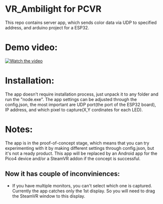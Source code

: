 # VR_Ambilight for PCVR

This repo contains server app, which sends color data via UDP to specified address, and arduino project for a ESP32.

# Demo video:
[![Watch the video](https://img.youtube.com/vi/XxgsGAq9SQI/0.jpg)](https://youtu.be/XxgsGAq9SQI)

# Installation:

The app doesn't require installation process, just unpack it to any folder and run the "node.exe". 
The app settings can be adjusted through the config.json, the most important are UDP port(the port of the ESP32 board), IP address, and which pixel to capture(X,Y cordinates for each LED). 


# Notes:

The app is in the proof-of-concept stage, which means that you can try experimenting with it by making different settings through config.json, but it's not a ready product. This app will be replaced by an Android app for the Pico4 device and/or a SteamVR addon if the concept is successful.


## Now it has couple of inconviniences: 

* If you have multiple monitors, you can't select which one is captured. Currently the app catches only the 1st display. So you will need to drag the SteamVR window to this display.

